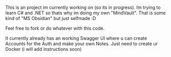 This is an project im currently working on (so its in progress).
Im trying to learn C# and .NET so thats why im doing my own "MindVault". That is some kind of "MS Obsidian" but just selfmade :D

Feel free to fork or do whatever with this code.

It currently already has an working Swagger UI where u can create Accounts for the Auth and make your own Notes.
Just need to create ur Docker (i will add Instructions soon)
